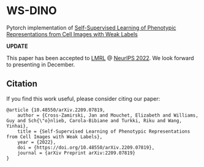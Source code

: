 # WS-DINO

Pytorch implementation of [Self-Supervised Learning of Phenotypic Representations from Cell Images with Weak Labels](https://arxiv.org/abs/2209.07819)  

**UPDATE**

This paper has been accepted to [LMRL](https://www.lmrl.org/) @ [NeurIPS 2022](https://neurips.cc/). We look forward to presenting in December.



## Citation
If you find this work useful, please consider citing our paper:
```
@article {10.48550/arXiv.2209.07819,
	author = {Cross-Zamirski, Jan and Mouchet, Elizabeth and Williams, Guy and Sch{\"o}nlieb, Carola-Bibiane and Turkki, Riku and Wang, Yinhai},
	title = {Self-Supervised Learning of Phenotypic Representations from Cell Images with Weak Labels},
	year = {2022},
	doi = {https://doi.org/10.48550/arXiv.2209.07819},
	journal = {arXiv Preprint arXiv:2209.07819}
}

